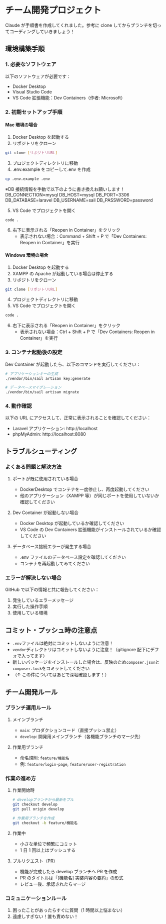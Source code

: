 # チーム開発プロジェクト

Claude が手順書を作成してくれました。参考に clone してからブランチを切ってコーディングしていきましょう！

## 環境構築手順

### 1. 必要なソフトウェア

以下のソフトウェアが必要です：

-   Docker Desktop
-   Visual Studio Code
-   VS Code 拡張機能：Dev Containers（作者: Microsoft）

### 2. 初期セットアップ手順

#### Mac 環境の場合

1. Docker Desktop を起動する
2. リポジトリをクローン

```bash
git clone [リポジトリURL]
```

3. プロジェクトディレクトリに移動
4. .env.example をコピーして.env を作成

```bash
cp .env.example .env
```

※DB 接続情報を手動で以下のように書き換えお願いします！
DB_CONNECTION=mysql
DB_HOST=mysql
DB_PORT=3306
DB_DATABASE=laravel
DB_USERNAME=sail
DB_PASSWORD=password

5. VS Code でプロジェクトを開く

```bash
code .
```

6. 右下に表示される「Reopen in Container」をクリック
    - 表示されない場合：Command + Shift + P で「Dev Containers: Reopen in Container」を実行

#### Windows 環境の場合

1. Docker Desktop を起動する
2. XAMPP の Apache が起動している場合は停止する
3. リポジトリをクローン

```bash
git clone [リポジトリURL]
```

4. プロジェクトディレクトリに移動
5. VS Code でプロジェクトを開く

```bash
code .
```

6. 右下に表示される「Reopen in Container」をクリック
    - 表示されない場合：Ctrl + Shift + P で「Dev Containers: Reopen in Container」を実行

### 3. コンテナ起動後の設定

Dev Container が起動したら、以下のコマンドを実行してください：

```bash
# アプリケーションキーの生成
./vendor/bin/sail artisan key:generate

# データベースマイグレーション
./vendor/bin/sail artisan migrate
```

### 4. 動作確認

以下の URL にアクセスして、正常に表示されることを確認してください：

-   Laravel アプリケーション: http://localhost
-   phpMyAdmin: http://localhost:8080

## トラブルシューティング

### よくある問題と解決方法

1. ポートが既に使用されている場合

    - DockerDesktop でコンテナを一度停止し、再度起動してください
    - 他のアプリケーション（XAMPP 等）が同じポートを使用していないか確認してください

2. Dev Container が起動しない場合

    - Docker Desktop が起動しているか確認してください
    - VS Code の Dev Containers 拡張機能がインストールされているか確認してください

3. データベース接続エラーが発生する場合
    - .env ファイルのデータベース設定を確認してください
    - コンテナを再起動してみてください

### エラーが解決しない場合

GitHub で以下の情報と共に報告してください：

1. 発生しているエラーメッセージ
2. 実行した操作手順
3. 使用している環境

## コミット・プッシュ時の注意点

-   `.env`ファイルは絶対にコミットしないように注意！
-   `vendor`ディレクトリはコミットしないように注意！（gitignore 配下にデフォで入ってます）
-   新しいパッケージをインストールした場合は、反映のため`composer.json`と`composer.lock`をコミットしてください
-   （↑ この件についてはあとで深堀確認します！）

## チーム開発ルール

### ブランチ運用ルール

1. メインブランチ

    - `main`: プロダクションコード（直接プッシュ禁止）
    - `develop`: 開発用メインブランチ（各機能ブランチのマージ先）

2. 作業用ブランチ
    - 命名規則: `feature/機能名`
    - 例: `feature/login-page`, `feature/user-registration`

### 作業の進め方

1. 作業開始時

    ```bash
    # developブランチから最新をプル
    git checkout develop
    git pull origin develop

    # 作業用ブランチを作成
    git checkout -b feature/機能名
    ```

2. 作業中

    - 小さな単位で頻繁にコミット
    - 1 日 1 回以上はプッシュする

3. プルリクエスト（PR）
    - 機能が完成したら develop ブランチへ PR を作成
    - PR のタイトルは「[機能名] 実装内容の要約」の形式
    - レビュー後、承認されたらマージ

### コミュニケーションルール

1. 困ったことがあったらすぐに質問（1 時間以上悩まない）
2. 遠慮しすぎない！誰も責めない！
